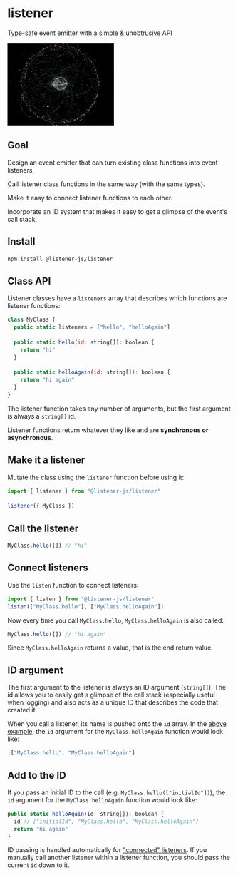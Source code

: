 # listener

Type-safe event emitter with a simple & unobtrusive API

![listener](media/listener.gif)

## Goal

Design an event emitter that can turn existing class functions into event listeners.

Call listener class functions in the same way (with the same types).

Make it easy to connect listener functions to each other.

Incorporate an ID system that makes it easy to get a glimpse of the event's call stack.

## Install

```bash
npm install @listener-js/listener
```

## Class API

Listener classes have a `listeners` array that describes which functions are listener functions:

```js
class MyClass {
  public static listeners = ["hello", "helloAgain"]

  public static hello(id: string[]): boolean {
    return "hi"
  }

  public static helloAgain(id: string[]): boolean {
    return "hi again"
  }
}
```

The listener function takes any number of arguments, but the first argument is always a `string[]` id.

Listener functions return whatever they like and are **synchronous or asynchronous**.

## Make it a listener

Mutate the class using the `listener` function before using it:

```js
import { listener } from "@listener-js/listener"

listener({ MyClass })
```

## Call the listener

```js
MyClass.hello([]) // "hi"
```

## Connect listeners

Use the `listen` function to connect listeners:

```js
import { listen } from "@listener-js/listener"
listen(["MyClass.hello"], ["MyClass.helloAgain"])
```

Now every time you call `MyClass.hello`, `MyClass.helloAgain` is also called:

```js
MyClass.hello([]) // "hi again"
```

Since `MyClass.helloAgain` returns a value, that is the end return value.

## ID argument

The first argument to the listener is always an ID argument (`string[]`). The id allows you to easily get a glimpse of the call stack (especially useful when logging) and also acts as a unique ID that describes the code that created it.

When you call a listener, its name is pushed onto the `id` array. In the [above example](#connect-listeners), the `id` argument for the `MyClass.helloAgain` function would look like:

```js
;["MyClass.hello", "MyClass.helloAgain"]
```

## Add to the ID

If you pass an initial ID to the call (e.g. `MyClass.hello(["initialId"])`), the `id` argument for the `MyClass.helloAgain` function would look like:

```js
public static helloAgain(id: string[]): boolean {
  id // ["initialId", "MyClass.hello", "MyClass.helloAgain"]
  return "hi again"
}
```

ID passing is handled automatically for ["connected" listeners](#connect-listeners). If you manually call another listener within a listener function, you should pass the current `id` down to it.
